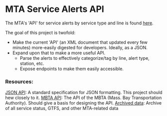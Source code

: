 # MTA Service Alerts API

The MTA's 'API' for service alerts by service type and line is found [here](http://web.mta.info/status/serviceStatus.txt).

The goal of this project is twofold:
* Make the current 'API' (an XML document that updated every few minutes) more-easily digested for developers. Ideally, as a JSON.
* Expand upon that to make a more useful API.
  * Parse the alerts to effectively categorize/tag by line, alert type, station, etc.
  * Expose endpoints to make them easily accessible.

### Resources:
[JSON API](http://jsonapi.org/): A standard specification for JSON formatting. This project should hew closely to it.
[MBTA API](http://www.mbta.com/rider_tools/developers/): The API of the MBTA (Mass. Bay Transportation Authority). Should give a basis for designing the API.
[Archived data](http://data.mytransit.nyc/): Archive of all service status, GTFS, and other MTA-related data
